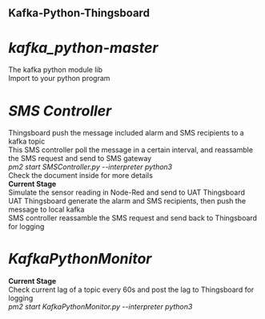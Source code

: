 ## Kafka-Python-Thingsboard

# *kafka_python-master*
The kafka python module lib  
Import to your python program

# *SMS Controller*
Thingsboard push the message included alarm and SMS recipients to a kafka topic  
This SMS controller poll the message in a certain interval, and reassamble the SMS request and send to SMS gateway  
*pm2 start SMSController.py --interpreter python3*  
Check the document inside for more details  
**Current Stage**  
Simulate the sensor reading in Node-Red and send to UAT Thingsboard  
UAT Thingsboard generate the alarm and SMS recipients, then push the message to local kafka  
SMS controller reassamble the SMS request and send back to Thingsboard for logging  

# *KafkaPythonMonitor*
**Current Stage**  
Check current lag of a topic every 60s and post the lag to Thingsboard for logging  
*pm2 start KafkaPythonMonitor.py --interpreter python3*  